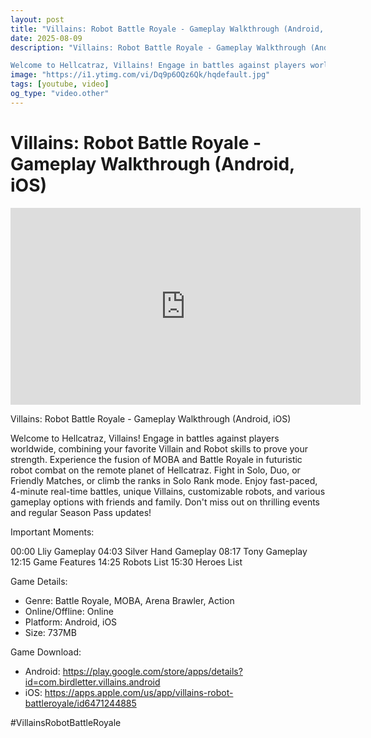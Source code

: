 ```yaml
---
layout: post
title: "Villains: Robot Battle Royale - Gameplay Walkthrough (Android, iOS)"
date: 2025-08-09
description: "Villains: Robot Battle Royale - Gameplay Walkthrough (Android, iOS)

Welcome to Hellcatraz, Villains! Engage in battles against players worldwide, combi..."
image: "https://i1.ytimg.com/vi/Dq9p6OQz6Qk/hqdefault.jpg"
tags: [youtube, video]
og_type: "video.other"
---
```


<script type="application/ld+json">
{
  "@context": "http://schema.org",
  "@type": "VideoObject",
  "name": "Villains: Robot Battle Royale - Gameplay Walkthrough (Android, iOS)",
  "description": "Villains: Robot Battle Royale - Gameplay Walkthrough (Android, iOS)\n\nWelcome to Hellcatraz, Villains! Engage in battles against players worldwide, combining your favorite Villain and Robot skills to prove your strength. Experience the fusion of MOBA and Battle Royale in futuristic robot combat on the remote planet of Hellcatraz. Fight in Solo, Duo, or Friendly Matches, or climb the ranks in Solo Rank mode. Enjoy fast-paced, 4-minute real-time battles, unique Villains, customizable robots, and various gameplay options with friends and family. Don't miss out on thrilling events and regular Season Pass updates!\n\nImportant Moments:\n\n00:00 Lliy Gameplay\n04:03 Silver Hand Gameplay\n08:17 Tony Gameplay\n12:15 Game Features\n14:25 Robots List\n15:30 Heroes List\n\nGame Details:\n\n- Genre: Battle Royale, MOBA, Arena Brawler, Action\n- Online/Offline: Online\n- Platform: Android, iOS\n- Size: 737MB\n\nGame Download:\n\n- Android: https://play.google.com/store/apps/details?id=com.birdletter.villains.android\n- iOS: https://apps.apple.com/us/app/villains-robot-battleroyale/id6471244885\n\n#VillainsRobotBattleRoyale",
  "thumbnailUrl": "https://i1.ytimg.com/vi/Dq9p6OQz6Qk/hqdefault.jpg",
  "uploadDate": "2025-08-09T18:00:20",
  "embedUrl": "https://www.youtube.com/embed/Dq9p6OQz6Qk",
  "publisher": {
    "@type": "Person",
    "name": "Celo Zaga"
  },
  "mainEntityOfPage": {
    "@type": "WebPage",
    "@id": "https://celozaga.github.io/2025/08/09/villains:-robot-battle-royale---gameplay-walkthrough-(android,-ios)-Dq9p6OQz6Qk.html"
  },
  "duration": "PT0M0S"
}
</script>

<script type="application/ld+json">
{
  "@context": "http://schema.org",
  "@type": "BlogPosting",
  "headline": "Villains: Robot Battle Royale - Gameplay Walkthrough (Android, iOS)",
  "image": "https://i1.ytimg.com/vi/Dq9p6OQz6Qk/hqdefault.jpg",
  "publisher": {
    "@type": "Person",
    "name": "Celo Zaga"
  },
  "url": "https://celozaga.github.io/2025/08/09/villains:-robot-battle-royale---gameplay-walkthrough-(android,-ios)-Dq9p6OQz6Qk.html",
  "datePublished": "2025-08-09T18:00:20",
  "dateCreated": "2025-08-09T18:00:20",
  "dateModified": "2025-08-09T18:00:20",
  "description": "Villains: Robot Battle Royale - Gameplay Walkthrough (Android, iOS)\n\nWelcome to Hellcatraz, Villains! Engage in battles against players worldwide, combi...",
  "author": {
    "@type": "Person",
    "name": "Celo Zaga"
  },
  "mainEntityOfPage": {
    "@type": "WebPage",
    "@id": "https://celozaga.github.io/2025/08/09/villains:-robot-battle-royale---gameplay-walkthrough-(android,-ios)-Dq9p6OQz6Qk.html"
  }
}
</script>

<h1 class="youtube-post-title">Villains: Robot Battle Royale - Gameplay Walkthrough (Android, iOS)</h1>

<iframe width="560" height="315" src="https://www.youtube.com/embed/Dq9p6OQz6Qk" class="youtube-post-embed" frameborder="0" allowfullscreen></iframe>

<p class="youtube-post-description">Villains: Robot Battle Royale - Gameplay Walkthrough (Android, iOS)

Welcome to Hellcatraz, Villains! Engage in battles against players worldwide, combining your favorite Villain and Robot skills to prove your strength. Experience the fusion of MOBA and Battle Royale in futuristic robot combat on the remote planet of Hellcatraz. Fight in Solo, Duo, or Friendly Matches, or climb the ranks in Solo Rank mode. Enjoy fast-paced, 4-minute real-time battles, unique Villains, customizable robots, and various gameplay options with friends and family. Don't miss out on thrilling events and regular Season Pass updates!

Important Moments:

00:00 Lliy Gameplay
04:03 Silver Hand Gameplay
08:17 Tony Gameplay
12:15 Game Features
14:25 Robots List
15:30 Heroes List

Game Details:

- Genre: Battle Royale, MOBA, Arena Brawler, Action
- Online/Offline: Online
- Platform: Android, iOS
- Size: 737MB

Game Download:

- Android: https://play.google.com/store/apps/details?id=com.birdletter.villains.android
- iOS: https://apps.apple.com/us/app/villains-robot-battleroyale/id6471244885

#VillainsRobotBattleRoyale</p>
